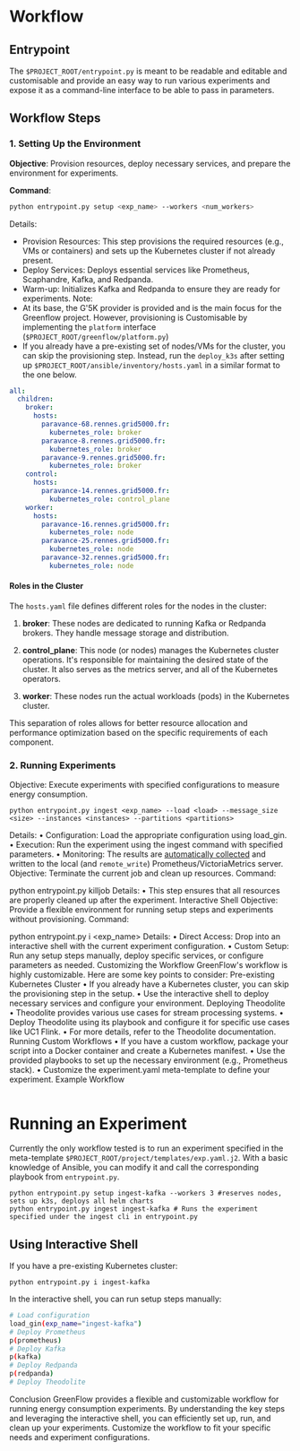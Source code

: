 # Workflow

## Entrypoint

The `$PROJECT_ROOT/entrypoint.py` is meant to be readable and editable and customisable and provide an easy way to run various experiments and expose it as a command-line interface to be able to pass in parameters.

## Workflow Steps

### 1. Setting Up the Environment

**Objective**: Provision resources, deploy necessary services, and prepare the environment for experiments.

**Command**:

```sh
python entrypoint.py setup <exp_name> --workers <num_workers>
```

Details:

- Provision Resources: This step provisions the required resources (e.g., VMs or containers) and sets up the Kubernetes cluster if not already present.
- Deploy Services: Deploys essential services like Prometheus, Scaphandre, Kafka, and Redpanda.
- Warm-up: Initializes Kafka and Redpanda to ensure they are ready for experiments.
  Note:
- At its base, the G'5K provider is provided and is the main focus for the Greenflow project. However, provisioning is Customisable by implementing the `platform` interface (`$PROJECT_ROOT/greenflow/platform.py`)
- If you already have a pre-existing set of nodes/VMs for the cluster, you can skip the provisioning step. Instead, run the `deploy_k3s` after setting up `$PROJECT_ROOT/ansible/inventory/hosts.yaml` in a similar format to the one below.

```yaml
all:
  children:
    broker:
      hosts:
        paravance-68.rennes.grid5000.fr:
          kubernetes_role: broker
        paravance-8.rennes.grid5000.fr:
          kubernetes_role: broker
        paravance-9.rennes.grid5000.fr:
          kubernetes_role: broker
    control:
      hosts:
        paravance-14.rennes.grid5000.fr:
          kubernetes_role: control_plane
    worker:
      hosts:
        paravance-16.rennes.grid5000.fr:
          kubernetes_role: node
        paravance-25.rennes.grid5000.fr:
          kubernetes_role: node
        paravance-32.rennes.grid5000.fr:
          kubernetes_role: node
```

#### Roles in the Cluster

The `hosts.yaml` file defines different roles for the nodes in the cluster:

1. **broker**: These nodes are dedicated to running Kafka or Redpanda brokers. They handle message storage and distribution.

2. **control_plane**: This node (or nodes) manages the Kubernetes cluster operations. It's responsible for maintaining the desired state of the cluster. It also serves as the metrics server, and all of the Kubernetes operators.

3. **worker**: These nodes run the actual workloads (pods) in the Kubernetes cluster.

This separation of roles allows for better resource allocation and performance optimization based on the specific requirements of each component.

### 2. Running Experiments

Objective: Execute experiments with specified configurations to measure energy consumption.

```
python entrypoint.py ingest <exp_name> --load <load> --message_size <size> --instances <instances> --partitions <partitions>
```

Details:
• Configuration: Load the appropriate configuration using load_gin.
• Execution: Run the experiment using the ingest command with specified parameters.
• Monitoring: The results are [automatically collected](./setup/prometheus-setup.md) and written to the local (and `remote_write`) Prometheus/VictoriaMetrics server.
Objective: Terminate the current job and clean up resources.
Command:

python entrypoint.py killjob
Details:
• This step ensures that all resources are properly cleaned up after the experiment.
Interactive Shell
Objective: Provide a flexible environment for running setup steps and experiments without provisioning.
Command:

python entrypoint.py i <exp_name>
Details:
• Direct Access: Drop into an interactive shell with the current experiment configuration.
• Custom Setup: Run any setup steps manually, deploy specific services, or configure parameters as needed.
Customizing the Workflow
GreenFlow's workflow is highly customizable. Here are some key points to consider:
Pre-existing Kubernetes Cluster
• If you already have a Kubernetes cluster, you can skip the provisioning step in the setup.
• Use the interactive shell to deploy necessary services and configure your environment.
Deploying Theodolite
• Theodolite provides various use cases for stream processing systems.
• Deploy Theodolite using its playbook and configure it for specific use cases like UC1 Flink.
• For more details, refer to the Theodolite documentation.
Running Custom Workflows
• If you have a custom workflow, package your script into a Docker container and create a Kubernetes manifest.
• Use the provided playbooks to set up the necessary environment (e.g., Prometheus stack).
• Customize the experiment.yaml meta-template to define your experiment.
Example Workflow

```
```
# Running an Experiment

Currently the only workflow tested is to run an experiment specified in the meta-template `$PROJECT_ROOT/project/templates/exp.yaml.j2`. With a basic knowledge of Ansible, you can modify it and call the corresponding playbook from `entrypoint.py`.


```
python entrypoint.py setup ingest-kafka --workers 3 #reserves nodes, sets up k3s, deploys all helm charts
python entrypoint.py ingest ingest-kafka # Runs the experiment specified under the ingest cli in entrypoint.py
```
## Using Interactive Shell
If you have a pre-existing Kubernetes cluster:

```
python entrypoint.py i ingest-kafka
```

In the interactive shell, you can run setup steps manually:

```sh
# Load configuration
load_gin(exp_name="ingest-kafka")
# Deploy Prometheus
p(prometheus)
# Deploy Kafka
p(kafka)
# Deploy Redpanda
p(redpanda)
# Deploy Theodolite
```
Conclusion
GreenFlow provides a flexible and customizable workflow for running energy consumption experiments. By understanding the key steps and leveraging the interactive shell, you can efficiently set up, run, and clean up your experiments. Customize the workflow to fit your specific needs and experiment configurations.

```

```
